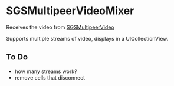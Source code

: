 SGSMultipeerVideoMixer
======================

Receives the video from [SGSMultipeerVideo](https://github.com/pj4533/SGSMultipeerVideo)

Supports multiple streams of video, displays in a UICollectionView.

## To Do

* how many streams work?
* remove cells that disconnect
